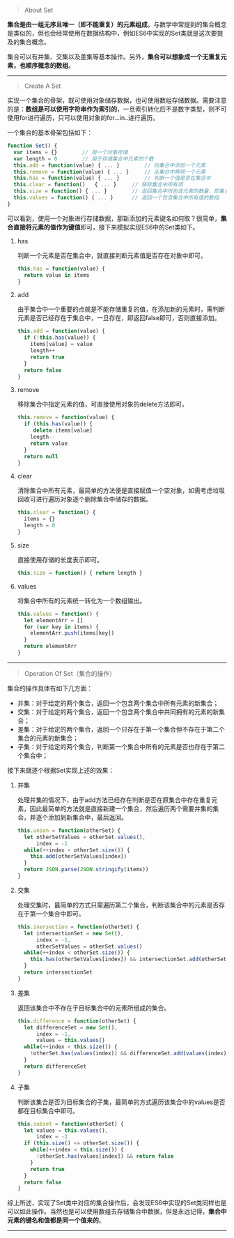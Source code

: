 > About Set

**集合是由一组无序且唯一（即不能重复）的元素组成**。与数学中常提到的集合概念是类似的，但也会经常使用在数据结构中，例如ES6中实现的Set类就是这次要提及的集合概念。

集合可以有并集、交集以及差集等基本操作。另外，**集合可以想象成一个无重复元素，也顺序概念的数组**。

---

> Create A Set

实现一个集合的骨架，既可使用对象储存数据，也可使用数组存储数据。需要注意的是：**数组是可以使用字符串作为索引的**，一旦索引转化后不是数字类型，则不可使用for进行遍历，只可以使用对象的for…in..进行遍历。

一个集合的基本骨架包括如下：

```javascript
function Set() {
  var items = {}		// 用一个对象存储
  var length = 0		// 用于存储集合中元素的个数
  this.add = function(value) { ... }		// 向集合中添加一个元素
  this.remove = function(value) { ... }		// 从集合中移除一个元素
  this.has = function(value) { ... }		// 判断一个值是否在集合中
  this.clear = function()	{ ... }		// 移除集合中所有项
  this.size = function() { ... }		// 返回集合中所包含元素的数量，即集合的长度
  this.values = function() { ... }		// 返回一个包含集合中所有值的数组
}
```

可以看到，使用一个对象进行存储数据，那新添加的元素键名如何取？很简单，**集合直接将元素的值作为键值**即可，接下来模拟实现ES6中的Set类如下。

1. has

   判断一个元素是否在集合中，就直接判断元素值是否存在对象中即可。

   ```javascript
   this.has = function(value) {
     return value in items
   }
   ```

2. add

   由于集合中一个重要的点就是不能存储重复的值，在添加新的元素时，需判断元素是否已经存在于集合中，一旦存在，即返回false即可，否则直接添加。

   ```javascript
   this.add = function(value) {
     if (!this.has(value)) {
       items[value] = value
       length++
       return true
     }
     return false
   }
   ```

3. remove

   移除集合中指定元素的值，可直接使用对象的delete方法即可。

   ```javascript
   this.remove = function(value) {
     if (this.has(value)) {
      	delete items[value]
       length--
       return value
     }
     return null
   }
   ```

4. clear

   清除集合中所有元素，最简单的方法便是直接赋值一个空对象，如需考虑垃圾回收可进行遍历对象逐个删除集合中储存的数据。

   ```javascript
   this.clear = function() {
     items = {}
     length = 0
   }
   ```

5. size

   直接使用存储的长度表示即可。

   ```javascript
   this.size = function() { return length }
   ```

6. values

   将集合中所有的元素统一转化为一个数组输出。

   ```javascript
   this.values = function() {
     let elementArr = []
     for (var key in items) {
       elementArr.push(items[key])
     }
     return elementArr
   }
   ```

---

> Operation Of Set（集合的操作）

集合的操作具体有如下几方面：

- 并集：对于给定的两个集合，返回一个包含两个集合中所有元素的新集合；
- 交集：对于给定的两个集合，返回一个包含两个集合中共同拥有的元素的新集合；
- 差集：对于给定的两个集合，返回一个只存在于第一个集合但不存在于第二个集合的元素的新集合；
- 子集：对于给定的两个集合，判断第一个集合中所有的元素是否也存在于第二个集合中；

接下来就逐个根据Set实现上述的效果：

1. 并集

   处理并集的情况下，由于add方法已经存在判断是否在原集合中存在重复元素，因此最简单的方法就是直接新建一个集合，然后遍历两个需要并集的集合，并逐个添加到新集合中，最后返回。

   ```javascript
   this.union = function(otherSet) {
     let otherSetValues = otherSet.values(),
         index = -1
     while(++index < otherSet.size()) {
       this.add(otherSetValues[index])
     }
     return JSON.parse(JSON.stringify(items))
   }
   ```

2. 交集

   处理交集时，最简单的方式只需遍历第二个集合，判断该集合中的元素是否存在于第一个集合中即可。

   ```javascript
   this.inersection = function(otherSet) {
     let intersectionSet = new Set(),
         index = -1,
         otherSetValues = otherSet.values()
     while(++index < otherSet.size()) {
       this.has(otherSetValues[index]) && intersectionSet.add(otherSetValues[index])
     }
     return intersectionSet
   }
   ```

3. 差集

   返回该集合中不存在于目标集合中的元素所组成的集合。

   ```javascript
   this.difference = function(otherSet) {
     let differenceSet = new Set(),
         index = -1,
         values = this.values()
     while(++index < this.size()) {
       !otherSet.has(values(index)) && differenceSet.add(values(index))
     }
     return differenceSet
   }
   ```

4. 子集

   判断该集合是否为目标集合的子集，最简单的方式遍历该集合中的values是否都在目标集合中即可。

   ```javascript
   this.subset = function(otherSet) {
     let values = this.values(),
         index = -1
     if (this.size() <= otherSet.size()) {
       while(++index < this.size()) {
         !otherSet.has(values[index]) && return false
       }
       return true
     }
     return false
   }
   ```

综上所述，实现了Set类中对应的集合操作后，会发现ES6中实现的Set类同样也是可以如此操作。当然也是可以使用数组去存储集合中数据，但是永远记得，**集合中元素的键名和值都是同一个值来的**。

----

